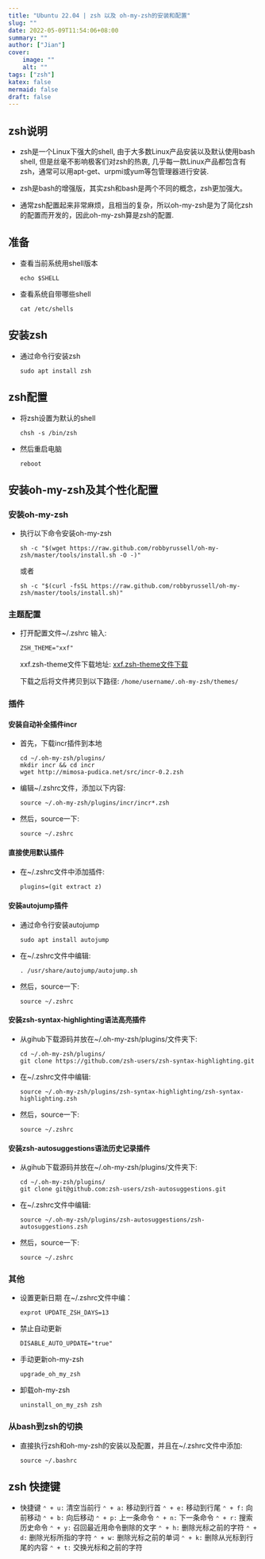 ```yaml
---
title: "Ubuntu 22.04 | zsh 以及 oh-my-zsh的安装和配置"
slug: ""
date: 2022-05-09T11:54:06+08:00
summary: ""
author: ["Jian"]
cover:
    image: ""
    alt: ""
tags: ["zsh"]
katex: false
mermaid: false
draft: false
---
```


## zsh说明

- zsh是一个Linux下强大的shell, 由于大多数Linux产品安装以及默认使用bash shell, 但是丝毫不影响极客们对zsh的热衷, 几乎每一款Linux产品都包含有zsh，通常可以用apt-get、urpmi或yum等包管理器进行安装.

- zsh是bash的增强版，其实zsh和bash是两个不同的概念，zsh更加强大。

- 通常zsh配置起来非常麻烦，且相当的复杂，所以oh-my-zsh是为了简化zsh的配置而开发的，因此oh-my-zsh算是zsh的配置.

## 准备
 - 查看当前系统用shell版本
    ```shell
    echo $SHELL
    ```

- 查看系统自带哪些shell
    ```shell
    cat /etc/shells
    ```

## 安装zsh
- 通过命令行安装zsh
    ```shell
    sudo apt install zsh
    ```

## zsh配置

- 将zsh设置为默认的shell

    ```shell
    chsh -s /bin/zsh
    ```

- 然后重启电脑
    ```shell
    reboot
    ```

## 安装oh-my-zsh及其个性化配置

### 安装oh-my-zsh
- 执行以下命令安装oh-my-zsh
    ```shell
    sh -c "$(wget https://raw.github.com/robbyrussell/oh-my-zsh/master/tools/install.sh -O -)"
    ```
    或者
    ```shell
    sh -c "$(curl -fsSL https://raw.github.com/robbyrussell/oh-my-zsh/master/tools/install.sh)"
    ```

### 主题配置

- 打开配置文件~/.zshrc
    输入:

    ```txt
    ZSH_THEME="xxf"
    ```

  xxf.zsh-theme文件下载地址: [xxf.zsh-theme文件下载](https://github.com/xfanwu/oh-my-zsh-custom-xxf/blob/master/themes/xxf.zsh-theme)  

  下载之后将文件拷贝到以下路径: ```/home/username/.oh-my-zsh/themes/```

### 插件

#### 安装自动补全插件incr
- 首先，下载incr插件到本地
    ```shell
    cd ~/.oh-my-zsh/plugins/
    mkdir incr && cd incr
    wget http://mimosa-pudica.net/src/incr-0.2.zsh
    ```
- 编辑~/.zshrc文件，添加以下内容:
    ```
    source ~/.oh-my-zsh/plugins/incr/incr*.zsh
    ```
- 然后，source一下:
    ```shell
    source ~/.zshrc
    ```

#### 直接使用默认插件

- 在~/.zshrc文件中添加插件:
 
    ```txt
    plugins=(git extract z)
    ```

#### 安装autojump插件

- 通过命令行安装autojump
    ```shell
    sudo apt install autojump
    ```
- 在~/.zshrc文件中编辑:
    ```
    . /usr/share/autojump/autojump.sh
    ```
- 然后，source一下:
    ```shell
    source ~/.zshrc
    ```

#### 安装zsh-syntax-highlighting语法高亮插件

- 从gihub下载源码并放在~/.oh-my-zsh/plugins/文件夹下:
    ```shell
    cd ~/.oh-my-zsh/plugins/
    git clone https://github.com/zsh-users/zsh-syntax-highlighting.git
    ```

- 在~/.zshrc文件中编辑:
    ```
    source ~/.oh-my-zsh/plugins/zsh-syntax-highlighting/zsh-syntax-highlighting.zsh
    ```
- 然后，source一下:
    ```shell
    source ~/.zshrc
    ```

#### 安装zsh-autosuggestions语法历史记录插件

- 从gihub下载源码并放在~/.oh-my-zsh/plugins/文件夹下:
    ```shell
    cd ~/.oh-my-zsh/plugins/
    git clone git@github.com:zsh-users/zsh-autosuggestions.git
    ```

- 在~/.zshrc文件中编辑:
    ```
    source ~/.oh-my-zsh/plugins/zsh-autosuggestions/zsh-autosuggestions.zsh
    ```
- 然后，source一下:
    ```shell
    source ~/.zshrc
    ```

### 其他

- 设置更新日期
    在~/.zshrc文件中编：
    ```
    exprot UPDATE_ZSH_DAYS=13
    ```
- 禁止自动更新
    ```
    DISABLE_AUTO_UPDATE="true"
    ```
- 手动更新oh-my-zsh
    ```shell
    upgrade_oh_my_zsh
    ```
- 卸载oh-my-zsh
    ```shell
    uninstall_on_my_zsh zsh
    ```

### 从bash到zsh的切换

- 直接执行zsh和oh-my-zsh的安装以及配置，并且在~/.zshrc文件中添加:
    ```
    source ~/.bashrc
    ```


## zsh 快捷键
- 快捷键
    `⌃ + u:` 清空当前行
    `⌃ + a:` 移动到行首
    `⌃ + e:` 移动到行尾
    `⌃ + f:` 向前移动
    `⌃ + b:` 向后移动
    `⌃ + p:` 上一条命令
    `⌃ + n:` 下一条命令
    `⌃ + r:` 搜索历史命令
    `⌃ + y:` 召回最近用命令删除的文字
    `⌃ + h:` 删除光标之前的字符
    `⌃ + d:` 删除光标所指的字符
    `⌃ + w:` 删除光标之前的单词
    `⌃ + k:` 删除从光标到行尾的内容
    `⌃ + t:` 交换光标和之前的字符